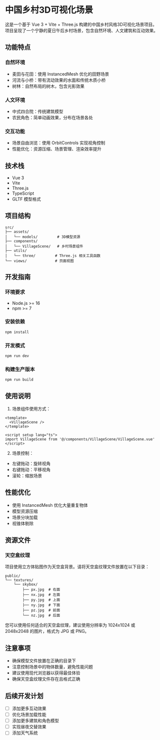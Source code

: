 # 中国乡村3D可视化场景

这是一个基于 Vue 3 + Vite + Three.js 构建的中国乡村风格3D可视化场景项目。项目呈现了一个宁静的夏日午后乡村场景，包含自然环境、人文建筑和互动效果。

## 功能特点

### 自然环境
- 麦田与花田：使用 InstancedMesh 优化的田野场景
- 河流与小桥：带有流动效果的水面和传统木质小桥
- 树林：自然布局的树木，包含光影效果

### 人文环境
- 中式四合院：传统建筑模型
- 农民角色：简单动画效果，分布在场景各处

### 交互功能
- 场景自由浏览：使用 OrbitControls 实现视角控制
- 性能优化：资源压缩、场景管理、渲染效率提升

## 技术栈

- Vue 3
- Vite
- Three.js
- TypeScript
- GLTF 模型格式

## 项目结构

```
src/
├── assets/
│   └── models/         # 3D模型资源
├── components/
│   └── VillageScene/   # 乡村场景组件
├── utils/
│   └── three/         # Three.js 相关工具函数
└── views/             # 页面视图
```

## 开发指南

### 环境要求
- Node.js >= 16
- npm >= 7

### 安装依赖
```bash
npm install
```

### 开发模式
```bash
npm run dev
```

### 构建生产版本
```bash
npm run build
```

## 使用说明

1. 场景组件使用方式：
```vue
<template>
  <VillageScene />
</template>

<script setup lang="ts">
import VillageScene from '@/components/VillageScene/VillageScene.vue'
</script>
```

2. 场景控制：
- 左键拖动：旋转视角
- 右键拖动：平移视角
- 滚轮：缩放场景

## 性能优化

- 使用 InstancedMesh 优化大量重复物体
- 模型资源压缩
- 场景分块加载
- 视锥体剔除

## 资源文件

### 天空盒纹理
项目使用立方体贴图作为天空盒背景。请将天空盒纹理文件放置在以下目录：
```
public/
└── textures/
    └── skybox/
        ├── px.jpg  # 右面
        ├── nx.jpg  # 左面
        ├── py.jpg  # 上面
        ├── ny.jpg  # 下面
        ├── pz.jpg  # 前面
        └── nz.jpg  # 后面
```

您可以使用任何适合的天空盒纹理，建议使用分辨率为 1024x1024 或 2048x2048 的图片，格式为 JPG 或 PNG。

## 注意事项

- 确保模型文件放置在正确的目录下
- 注意控制场景中的物体数量，避免性能问题
- 建议使用现代浏览器以获得最佳体验
- 确保天空盒纹理文件存在且格式正确

## 后续开发计划

- [ ] 添加更多互动效果
- [ ] 优化场景加载性能
- [ ] 添加更多建筑和角色模型
- [ ] 实现昼夜交替效果
- [ ] 添加天气系统
